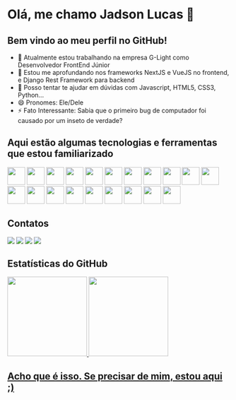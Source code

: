 # Olá, me chamo Jadson Lucas 👋
## Bem vindo ao meu perfil no GitHub!

<!--
**LucaasSouza/LucaasSouza** is a ✨ _special_ ✨ repository because its `README.md` (this file) appears on your GitHub profile.

Here are some ideas to get you started:

- 👯 I’m looking to collaborate on ...
- 🤔 I’m looking for help with ...
- 📫 How to reach me: ...
-->

- 🔭 Atualmente estou trabalhando na empresa G-Light como Desenvolvedor FrontEnd Júnior
- 🌱 Estou me aprofundando nos frameworks NextJS e VueJS no frontend, e Django Rest Framework para backend
- 💬 Posso tentar te ajudar em dúvidas com Javascript, HTML5, CSS3, Python...
- 😄 Pronomes: Ele/Dele
- ⚡ Fato Interessante: Sabia que o primeiro bug de computador foi causado por um inseto de verdade?

## Aqui estão algumas tecnologias e ferramentas que estou familiarizado
<img src="https://cdn.jsdelivr.net/gh/devicons/devicon@latest/icons/html5/html5-original.svg" style="width: 40px; height: 40px" /> <img src="https://cdn.jsdelivr.net/gh/devicons/devicon@latest/icons/css3/css3-original.svg" style="width: 40px; height: 40px" /> <img src="https://cdn.jsdelivr.net/gh/devicons/devicon@latest/icons/javascript/javascript-original.svg" style="width: 40px; height: 40px" /> <img src="https://cdn.jsdelivr.net/gh/devicons/devicon@latest/icons/react/react-original.svg" style="width: 40px; height: 40px" /> <img src="https://cdn.jsdelivr.net/gh/devicons/devicon@latest/icons/nextjs/nextjs-original.svg" style="width: 40px; height: 40px" /> <img src="https://cdn.jsdelivr.net/gh/devicons/devicon@latest/icons/bootstrap/bootstrap-original.svg" style="width: 40px; height: 40px" /> <img src="https://cdn.jsdelivr.net/gh/devicons/devicon@latest/icons/materialui/materialui-original.svg" style="width: 40px; height: 40px" /> <img src="https://cdn.jsdelivr.net/gh/devicons/devicon@latest/icons/nodejs/nodejs-original.svg" style="width: 40px; height: 40px" /> <img src="https://cdn.jsdelivr.net/gh/devicons/devicon@latest/icons/npm/npm-original-wordmark.svg" style="width: 40px; height: 40px" /> <img src="https://cdn.jsdelivr.net/gh/devicons/devicon@latest/icons/axios/axios-plain.svg" style="width: 40px; height: 40px" /> <img src="https://cdn.jsdelivr.net/gh/devicons/devicon@latest/icons/python/python-original.svg" style="width: 40px; height: 40px" /> <img src="https://cdn.jsdelivr.net/gh/devicons/devicon@latest/icons/pypi/pypi-original.svg" style="width: 40px; height: 40px" /> <img src="https://cdn.jsdelivr.net/gh/devicons/devicon@latest/icons/djangorest/djangorest-original.svg" style="width: 40px; height: 40px;" /> <img src="https://cdn.jsdelivr.net/gh/devicons/devicon@latest/icons/php/php-original.svg" style="width: 40px; height: 40px" /> <img src="https://cdn.jsdelivr.net/gh/devicons/devicon@latest/icons/composer/composer-original.svg" style="width: 40px; height: 40px" /> <img src="https://cdn.jsdelivr.net/gh/devicons/devicon@latest/icons/laravel/laravel-original.svg" style="width: 40px; height: 40px" /> <img src="https://cdn.jsdelivr.net/gh/devicons/devicon@latest/icons/postman/postman-original.svg" style="width: 40px; height: 40px" /> <img src="https://upload.wikimedia.org/wikipedia/commons/8/87/Sql_data_base_with_logo.png" style="height: 40px" /> <img src="https://cdn.jsdelivr.net/gh/devicons/devicon@latest/icons/vscode/vscode-original.svg" style="width: 40px; height: 40px" /> <img src="https://cdn.jsdelivr.net/gh/devicons/devicon@latest/icons/figma/figma-original.svg" style="width: 40px; height: 40px" />

## Contatos
<div>
<a href="https://instagram.com/jadlucas.png" target="_blank"><img loading="lazy" src="https://img.shields.io/badge/-Instagram-%23E4405F?style=for-the-badge&logo=instagram&logoColor=white" target="_blank"></a>
<a href = "mailto:jadsonlucas2004@gmail.com"><img loading="lazy" src="https://img.shields.io/badge/Gmail-D14836?style=for-the-badge&logo=gmail&logoColor=white" target="_blank"></a>
<a href="https://www.linkedin.com/in/jadson-lucas-b8a4a3232" target="_blank"><img loading="lazy" src="https://img.shields.io/badge/-LinkedIn-%230077B5?style=for-the-badge&logo=linkedin&logoColor=white" target="_blank"></a>
<a href="https://discord.com/users/472882279908245504" target="_blank"><img loading="lazy" src="https://img.shields.io/badge/Discord-7289D8?style=for-the-badge&logo=discord&logoColor=white" target="_blank"></a>
</div>

## Estatísticas do GitHub
<div>
<a href="https://github.com/LucaasSouza">
<img loading="lazy" height="180em" src="https://github-readme-stats.vercel.app/api/top-langs/?username=LucaasSouza&layout=compact&langs_count=7&theme=dracula"/>
<img loading="lazy" height="180em" src="https://github-readme-stats.vercel.app/api?username=LucaasSouza&show_icons=true&theme=dracula&include_all_commits=true&count_private=true"/>
</div>

## Acho que é isso. Se precisar de mim, estou aqui ;)
